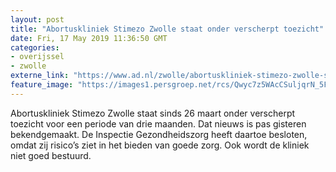 ```yaml
---
layout: post
title: "Abortuskliniek Stimezo Zwolle staat onder verscherpt toezicht"
date: Fri, 17 May 2019 11:36:50 GMT
categories: 
- overijssel 
- zwolle 
externe_link: "https://www.ad.nl/zwolle/abortuskliniek-stimezo-zwolle-staat-onder-verscherpt-toezicht~ac570b9b1/"
feature_image: "https://images1.persgroep.net/rcs/Qwyc7z5WAcCSuljqrN_5Fijvt5w/diocontent/148600922/_fitwidth/400/?appId=21791a8992982cd8da851550a453bd7f&quality=0.7"
---
```


Abortuskliniek Stimezo Zwolle staat sinds 26 maart onder verscherpt toezicht voor een periode van drie maanden. Dat nieuws is pas gisteren bekendgemaakt. De Inspectie Gezondheidszorg heeft daartoe besloten, omdat zij risico’s ziet in het bieden van goede zorg. Ook wordt de kliniek niet goed bestuurd.
